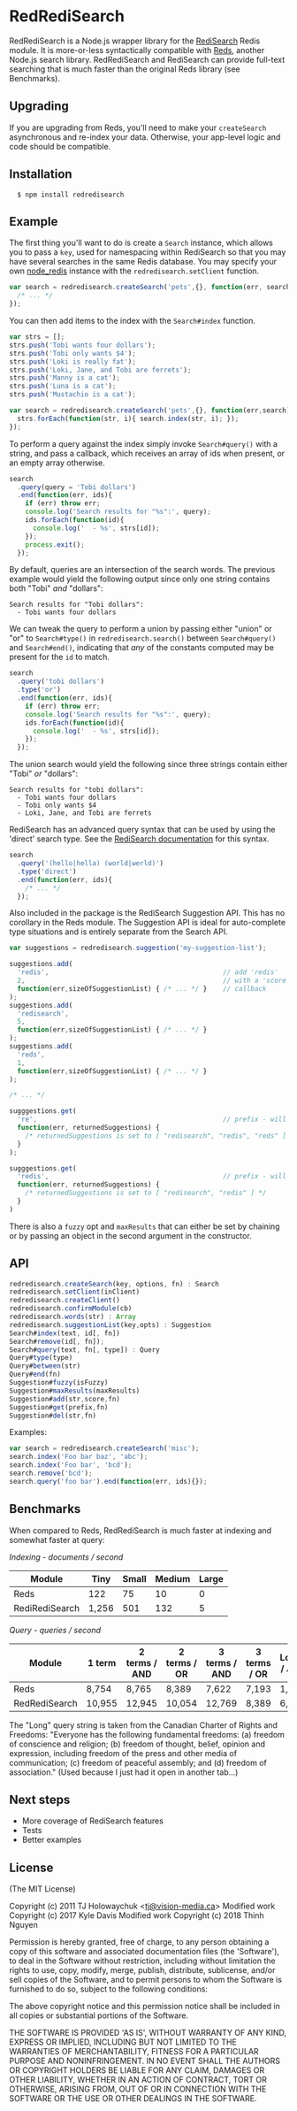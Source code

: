 # RedRediSearch

  RedRediSearch is a Node.js wrapper library for the [RediSearch](http://redisearch.io/) Redis module. It is more-or-less syntactically compatible with [Reds](https://github.com/tj/reds), another Node.js search library. RedRediSearch and RediSearch can provide full-text searching that is much faster than the original Reds library (see Benchmarks).
  
   
## Upgrading

If you are upgrading from Reds, you'll need to make your `createSearch` asynchronous and re-index your data. Otherwise, your app-level logic and code should be compatible.

## Installation

      $ npm install redredisearch

## Example

The first thing you'll want to do is create a `Search` instance, which allows you to pass a `key`, used for namespacing within RediSearch so that you may have several searches in the same Redis database. You may specify your own [node_redis](https://github.com/NodeRedis/node_redis) instance with the `redredisearch.setClient` function.

```js
var search = redredisearch.createSearch('pets',{}, function(err, search) {
  /* ... */
});
```

You can then add items to the index with the `Search#index` function.

```js
var strs = [];
strs.push('Tobi wants four dollars');
strs.push('Tobi only wants $4');
strs.push('Loki is really fat');
strs.push('Loki, Jane, and Tobi are ferrets');
strs.push('Manny is a cat');
strs.push('Luna is a cat');
strs.push('Mustachio is a cat');

var search = redredisearch.createSearch('pets',{}, function(err,search) {
  strs.forEach(function(str, i){ search.index(str, i); });
});
```

 To perform a query against the index simply invoke `Search#query()` with a string, and pass a callback, which receives an array of ids when present, or an empty array otherwise.

```js
search
  .query(query = 'Tobi dollars')
  .end(function(err, ids){
    if (err) throw err;
    console.log('Search results for "%s":', query);
    ids.forEach(function(id){
      console.log('  - %s', strs[id]);
    });
    process.exit();
  });
  ```

 By default, queries are an intersection of the search words. The previous example would yield the following output since only one string contains both "Tobi" _and_ "dollars":

```
Search results for "Tobi dollars":
  - Tobi wants four dollars
```

 We can tweak the query to perform a union by passing either "union" or "or" to `Search#type()` in `redredisearch.search()` between `Search#query()` and `Search#end()`, indicating that _any_ of the constants computed may be present for the `id` to match.

```js
search
  .query('tobi dollars')
  .type('or')
  .end(function(err, ids){
    if (err) throw err;
    console.log('Search results for "%s":', query);
    ids.forEach(function(id){
      console.log('  - %s', strs[id]);
    });
  });
```

 The union search would yield the following since three strings contain either "Tobi" _or_ "dollars":

```
Search results for "tobi dollars":
  - Tobi wants four dollars
  - Tobi only wants $4
  - Loki, Jane, and Tobi are ferrets
```

RediSearch has an advanced query syntax that can be used by using the 'direct' search type. See the [RediSearch documentation](http://redisearch.io/Query_Syntax/) for this syntax.

```js
search
  .query('(hello|hella) (world|werld)')
  .type('direct')
  .end(function(err, ids){
    /* ... */
  });
```

Also included in the package is the RediSearch Suggestion API. This has no corollary in the Reds module. The Suggestion API is ideal for auto-complete type situations and is entirely separate from the Search API. 

```js
var suggestions = redredisearch.suggestion('my-suggestion-list');

suggestions.add(
  'redis',                                            // add 'redis'
  2,                                                  // with a 'score' of 2, this affects the position in the results, higher = higher up in results
  function(err,sizeOfSuggestionList) { /* ... */ }    // callback
);
suggestions.add(
  'redisearch',                                       
  5,
  function(err,sizeOfSuggestionList) { /* ... */ } 
);
suggestions.add(
  'reds',                                       
  1,
  function(err,sizeOfSuggestionList) { /* ... */ } 
);

/* ... */

sugggestions.get(
  're',                                               // prefix - will find anything starting with "re"
  function(err, returnedSuggestions) {
    /* returnedSuggestions is set to [ "redisearch", "redis", "reds" ] */
  }
);

sugggestions.get(
  'redis',                                            // prefix - will find anything starting with "redis", so not "reds"
  function(err, returnedSuggestions) {
    /* returnedSuggestions is set to [ "redisearch", "redis" ] */
  }
)
```

There is also a `fuzzy` opt and `maxResults` that can either be set by chaining or by passing an object in the second argument in the constructor.


## API

```js
redredisearch.createSearch(key, options, fn) : Search
redredisearch.setClient(inClient)
redredisearch.createClient()
redredisearch.confirmModule(cb)
redredisearch.words(str) : Array
redredisearch.suggestionList(key,opts) : Suggestion
Search#index(text, id[, fn])
Search#remove(id[, fn]);
Search#query(text, fn[, type]) : Query
Query#type(type)
Query#between(str)
Query#end(fn)
Suggestion#fuzzy(isFuzzy)
Suggestion#maxResults(maxResults)
Suggestion#add(str,score,fn)
Suggestion#get(prefix,fn)
Suggestion#del(str,fn)

```

 Examples:

```js
var search = redredisearch.createSearch('misc');
search.index('Foo bar baz', 'abc');
search.index('Foo bar', 'bcd');
search.remove('bcd');
search.query('foo bar').end(function(err, ids){});
```


## Benchmarks

When compared to Reds, RedRediSearch is much faster at indexing and somewhat faster at query:

_Indexing - documents / second_

| Module         | Tiny | Small | Medium | Large |
|----------------|------|-------|--------|-------|
| Reds           | 122  | 75    | 10     |  0    |
| RediRediSearch | 1,256| 501   | 132    |  5    |

_Query - queries / second_

| Module         | 1 term | 2 terms / AND | 2 terms / OR | 3 terms / AND | 3 terms / OR | Long* / AND | Long* / OR | 
|----------------|--------|---------------|--------------|---------------|--------------|------------|----------|
| Reds           | 8,754  | 8,765         | 8,389        | 7,622         | 7,193        | 1,649      | 1,647 |
| RedRediSearch  | 10,955 | 12,945        | 10,054       | 12,769        | 8,389        | 6,456      | 12,311 |

The "Long" query string is taken from the Canadian Charter of Rights and Freedoms: "Everyone has the following fundamental freedoms: (a) freedom of conscience and religion;  (b) freedom of thought, belief, opinion and expression, including freedom of the press and other media of communication; (c) freedom of peaceful assembly; and (d) freedom of association." (Used because I just had it open in another tab...)

## Next steps

- More coverage of RediSearch features
- Tests
- Better examples


## License 

(The MIT License)

Copyright (c) 2011 TJ Holowaychuk &lt;tj@vision-media.ca&gt;
Modified work Copyright (c) 2017 Kyle Davis
Modified work Copyright (c) 2018 Thinh Nguyen

Permission is hereby granted, free of charge, to any person obtaining
a copy of this software and associated documentation files (the
'Software'), to deal in the Software without restriction, including
without limitation the rights to use, copy, modify, merge, publish,
distribute, sublicense, and/or sell copies of the Software, and to
permit persons to whom the Software is furnished to do so, subject to
the following conditions:

The above copyright notice and this permission notice shall be
included in all copies or substantial portions of the Software.

THE SOFTWARE IS PROVIDED 'AS IS', WITHOUT WARRANTY OF ANY KIND,
EXPRESS OR IMPLIED, INCLUDING BUT NOT LIMITED TO THE WARRANTIES OF
MERCHANTABILITY, FITNESS FOR A PARTICULAR PURPOSE AND NONINFRINGEMENT.
IN NO EVENT SHALL THE AUTHORS OR COPYRIGHT HOLDERS BE LIABLE FOR ANY
CLAIM, DAMAGES OR OTHER LIABILITY, WHETHER IN AN ACTION OF CONTRACT,
TORT OR OTHERWISE, ARISING FROM, OUT OF OR IN CONNECTION WITH THE
SOFTWARE OR THE USE OR OTHER DEALINGS IN THE SOFTWARE.

